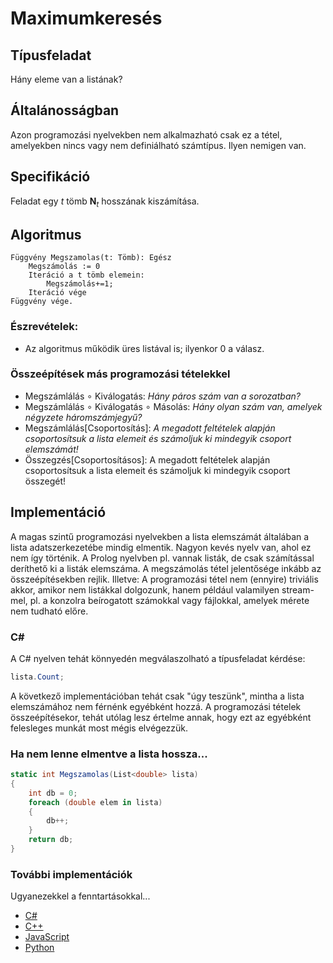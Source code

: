 # Maximumkeresés

## Típusfeladat
Hány eleme van a listának?

## Általánosságban
Azon programozási nyelvekben nem alkalmazható csak ez a tétel, amelyekben nincs vagy nem definiálható számtípus. Ilyen nemigen van. 

## Specifikáció
Feladat egy $t$ tömb $\mathbf N_t$ hosszának kiszámítása.
## Algoritmus
```
Függvény Megszamolas(t: Tömb): Egész
    Megszámolás := 0
    Iteráció a t tömb elemein:
        Megszámolás+=1;
    Iteráció vége
Függvény vége.
```

### Észrevételek:
- Az algoritmus működik üres listával is; ilyenkor 0 a válasz.


### Összeépítések más programozási tételekkel
- Megszámlálás $\circ$ Kiválogatás: *Hány páros szám van a sorozatban?*
- Megszámlálás $\circ$ Kiválogatás $\circ$ Másolás: *Hány olyan szám van, amelyek négyzete háromszámjegyű?*
- Megszámlálás[Csoportosítás]: *A megadott feltételek alapján csoportosítsuk a lista elemeit és számoljuk ki mindegyik csoport elemszámát!*
- Összegzés[Csoportosításos]: A megadott feltételek alapján csoportosítsuk a lista elemeit és számoljuk ki mindegyik csoport összegét!

## Implementáció
A magas szintű programozási nyelvekben a lista elemszámát általában a lista adatszerkezetébe mindig elmentik. Nagyon kevés nyelv van, ahol ez nem így történik. A Prolog nyelvben pl. vannak listák, de csak számítással deríthető ki a listák elemszáma. A megszámolás tétel jelentősége inkább az összeépítésekben rejlik. Illetve: A programozási tétel nem (ennyire) triviális akkor, amikor nem listákkal dolgozunk, hanem például valamilyen stream-mel, pl. a konzolra beírogatott számokkal vagy fájlokkal, amelyek mérete nem tudható előre. 

### C#

A C# nyelven tehát könnyedén megválaszolható a típusfeladat kérdése:
```cs
lista.Count;
```

A következő implementációban tehát csak "úgy teszünk", mintha a lista elemszámához nem férnénk egyébként hozzá. A programozási tételek összeépítésekor, tehát utólag lesz értelme annak, hogy ezt az egyébként felesleges munkát most mégis elvégezzük. 

### Ha nem lenne elmentve a lista hossza...
```cs
static int Megszamolas(List<double> lista)
{
    int db = 0;
    foreach (double elem in lista)
    {
        db++;
    }
    return db;
}
```
### További implementációk
Ugyanezekkel a fenntartásokkal...
- [C#](megszamolas.cs)
- [C++](megszamolas.cpp)
- [JavaScript](megszamolas.js)
- [Python](megszamolas.py)



